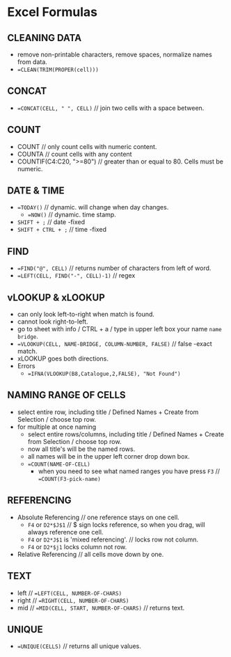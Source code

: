 # Excel Formulas

## CLEANING DATA

- remove non-printable characters, remove spaces, normalize names from data.
- `=CLEAN(TRIM(PROPER(cell)))`

## CONCAT

- `=CONCAT(CELL, " ", CELL)` // join two cells with a space between.

## COUNT

- COUNT // only count cells with numeric content.
- COUNTA // count cells with any content
- COUNTIF(C4:C20, ">=80") // greater than or equal to 80. Cells must be numeric.

## DATE & TIME

- `=TODAY()` // dynamic. will change when day changes.
  - `=NOW()` // dynamic. time stamp.
- `SHIFT + ;` // date -fixed
- `SHIFT + CTRL + ;` // time -fixed

## FIND

- `=FIND("@", CELL)` // returns number of characters from left of word.
- `=LEFT(CELL, FIND("-", CELL)-1)` // regex

## vLOOKUP & xLOOKUP

- can only look left-to-right when match is found.
- cannot look right-to-left.
- go to sheet with info / CTRL + a / type in upper left box your name `name bridge`.
- `=VLOOKUP(CELL, NAME-BRIDGE, COLUMN-NUMBER, FALSE)` // false -exact match.
- xLOOKUP goes both directions.
- Errors
  - `=IFNA(VLOOKUP(B8,Catalogue,2,FALSE), "Not Found")`

## NAMING RANGE OF CELLS

- select entire row, including title / Defined Names + Create from Selection / choose top row.
- for multiple at once naming
  - select entire rows/columns, including title / Defined Names + Create from Selection / choose top row.
  - now all title's will be the named rows.
  - all names will be in the upper left corner drop down box.
  - `=COUNT(NAME-OF-CELL)`
    - when you need to see what named ranges you have press `F3` // `=COUNT(F3-pick-name)`

## REFERENCING

- Absolute Referencing // one reference stays on one cell.
  - `F4` or `D2*$J$1` // $ sign locks reference, so when you drag, will always reference one cell.
  - `F4` or `D2*J$1` is 'mixed referencing'. // locks row not column.
  - `F4` or `D2*$j1` locks column not row.
- Relative Referencing // all cells move down by one.

## TEXT

- left // `=LEFT(CELL, NUMBER-OF-CHARS)`
- right // `=RIGHT(CELL, NUMBER-OF-CHARS)`
- mid // `=MID(CELL, START, NUMBER-OF-CHARS)` // returns text.

## UNIQUE

- `=UNIQUE(CELLS)` // returns all unique values.
